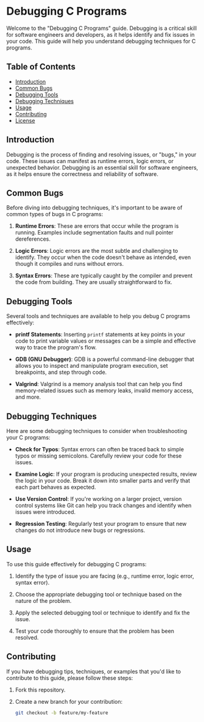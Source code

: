 # Debugging C Programs

Welcome to the "Debugging C Programs" guide. Debugging is a critical skill for software engineers and developers, as it helps identify and fix issues in your code. This guide will help you understand debugging techniques for C programs.

## Table of Contents

- [Introduction](#introduction)
- [Common Bugs](#common-bugs)
- [Debugging Tools](#debugging-tools)
- [Debugging Techniques](#debugging-techniques)
- [Usage](#usage)
- [Contributing](#contributing)
- [License](#license)

## Introduction

Debugging is the process of finding and resolving issues, or "bugs," in your code. These issues can manifest as runtime errors, logic errors, or unexpected behavior. Debugging is an essential skill for software engineers, as it helps ensure the correctness and reliability of software.

## Common Bugs

Before diving into debugging techniques, it's important to be aware of common types of bugs in C programs:

1. **Runtime Errors**: These are errors that occur while the program is running. Examples include segmentation faults and null pointer dereferences.

2. **Logic Errors**: Logic errors are the most subtle and challenging to identify. They occur when the code doesn't behave as intended, even though it compiles and runs without errors.

3. **Syntax Errors**: These are typically caught by the compiler and prevent the code from building. They are usually straightforward to fix.

## Debugging Tools

Several tools and techniques are available to help you debug C programs effectively:

- **printf Statements**: Inserting `printf` statements at key points in your code to print variable values or messages can be a simple and effective way to trace the program's flow.

- **GDB (GNU Debugger)**: GDB is a powerful command-line debugger that allows you to inspect and manipulate program execution, set breakpoints, and step through code.

- **Valgrind**: Valgrind is a memory analysis tool that can help you find memory-related issues such as memory leaks, invalid memory access, and more.

## Debugging Techniques

Here are some debugging techniques to consider when troubleshooting your C programs:

- **Check for Typos**: Syntax errors can often be traced back to simple typos or missing semicolons. Carefully review your code for these issues.

- **Examine Logic**: If your program is producing unexpected results, review the logic in your code. Break it down into smaller parts and verify that each part behaves as expected.

- **Use Version Control**: If you're working on a larger project, version control systems like Git can help you track changes and identify when issues were introduced.

- **Regression Testing**: Regularly test your program to ensure that new changes do not introduce new bugs or regressions.

## Usage

To use this guide effectively for debugging C programs:

1. Identify the type of issue you are facing (e.g., runtime error, logic error, syntax error).

2. Choose the appropriate debugging tool or technique based on the nature of the problem.

3. Apply the selected debugging tool or technique to identify and fix the issue.

4. Test your code thoroughly to ensure that the problem has been resolved.

## Contributing

If you have debugging tips, techniques, or examples that you'd like to contribute to this guide, please follow these steps:

1. Fork this repository.

2. Create a new branch for your contribution:

   ```bash
   git checkout -b feature/my-feature

